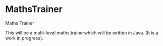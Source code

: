 # MathsTrainer
Maths Trainer

This will be a multi-level maths trainerwhich will be written in Java. (It is a work in progress).
